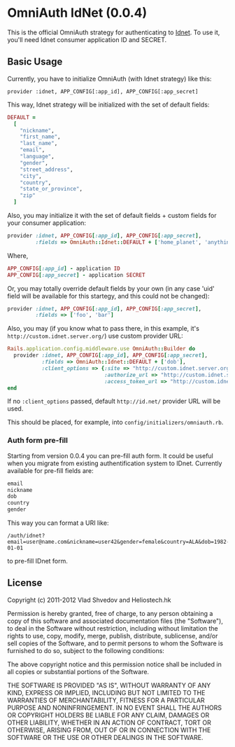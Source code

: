 # OmniAuth IdNet (0.0.4)

This is the official OmniAuth strategy for authenticating to [Idnet](http://id.net). To
use it, you'll need Idnet consumer application ID and SECRET.

## Basic Usage
Currently, you have to initialize OmniAuth (with Idnet strategy) like this:

    provider :idnet, APP_CONFIG[:app_id], APP_CONFIG[:app_secret]

This way, Idnet strategy will be initialized with the set of default fields:

```ruby
DEFAULT =
  [
    "nickname",
    "first_name",
    "last_name",
    "email",
    "language",
    "gender",
    "street_address",
    "city",
    "country",
    "state_or_province",
    "zip"
  ]
```

Also, you may initialize it with the set of default fields + custom fields for your
consumer application:

```ruby
provider :idnet, APP_CONFIG[:app_id], APP_CONFIG[:app_secret],
         :fields => OmniAuth::Idnet::DEFAULT + ['home_planet', 'anything_else']
```

Where,
```ruby
APP_CONFIG[:app_id] - application ID
APP_CONFIG[:app_secret] - application SECRET
```

Or, you may totally override default fields by your own (in any case 'uid' field will
be available for this startegy, and this could not be changed):

```ruby
provider :idnet, APP_CONFIG[:app_id], APP_CONFIG[:app_secret],
         :fields => ['foo', 'bar']
```

Also, you may (if you know what to pass there, in this example, it's `http://custom.idnet.server.org/`) use custom provider URL:

```ruby
Rails.application.config.middleware.use OmniAuth::Builder do
  provider :idnet, APP_CONFIG[:app_id], APP_CONFIG[:app_secret],
           :fields => OmniAuth::Idnet::DEFAULT + ['dob'],
           :client_options => {:site => "http://custom.idnet.server.org/",
                               :authorize_url => "http://custom.idnet.server.org/oauth/authorize",
                               :access_token_url => "http://custom.idnet.server.org/oauth/token"}
end
```
If no `:client_options` passed, default `http://id.net/` provider URL will be used.

This should be placed, for example, into `config/initializers/omniauth.rb`.

### Auth form pre-fill
Starting from version 0.0.4 you can pre-fill auth form. It could be useful when you migrate from existing authentification system to IDnet.
Currently available for pre-fill fields are:

```ruby
email
nickname
dob
country
gender
```
This way you can format a URI like:

    /auth/idnet?email=user@name.com&nickname=user42&gender=female&country=ALA&dob=1982-01-01

to pre-fill IDnet form.

## License

Copyright (c) 2011-2012 Vlad Shvedov and Heliostech.hk

Permission is hereby granted, free of charge, to any person obtaining a copy of this software and associated documentation files (the "Software"), to deal in the Software without restriction, including without limitation the rights to use, copy, modify, merge, publish, distribute, sublicense, and/or sell copies of the Software, and to permit persons to whom the Software is furnished to do so, subject to the following conditions:

The above copyright notice and this permission notice shall be included in all copies or substantial portions of the Software.

THE SOFTWARE IS PROVIDED "AS IS", WITHOUT WARRANTY OF ANY KIND, EXPRESS OR IMPLIED, INCLUDING BUT NOT LIMITED TO THE WARRANTIES OF MERCHANTABILITY, FITNESS FOR A PARTICULAR PURPOSE AND NONINFRINGEMENT. IN NO EVENT SHALL THE AUTHORS OR COPYRIGHT HOLDERS BE LIABLE FOR ANY CLAIM, DAMAGES OR OTHER LIABILITY, WHETHER IN AN ACTION OF CONTRACT, TORT OR OTHERWISE, ARISING FROM, OUT OF OR IN CONNECTION WITH THE SOFTWARE OR THE USE OR OTHER DEALINGS IN THE SOFTWARE.
